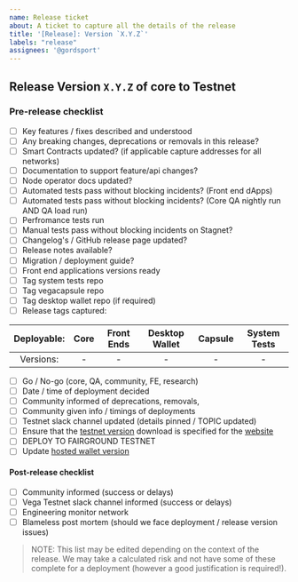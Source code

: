 ```yaml
---
name: Release ticket
about: A ticket to capture all the details of the release 
title: '[Release]: Version `X.Y.Z`'
labels: "release"
assignees: '@gordsport'
---
```


## Release Version `X.Y.Z` of core to Testnet

### Pre-release checklist

- [ ] Key features / fixes described and understood
- [ ] Any breaking changes, deprecations or removals in this release?
- [ ] Smart Contracts updated? (if applicable capture addresses for all networks)
- [ ] Documentation to support feature/api changes?
- [ ] Node operator docs updated?
- [ ] Automated tests pass without blocking incidents? (Front end dApps)
- [ ] Automated tests pass without blocking incidents? (Core QA nightly run AND QA load run)
- [ ] Perfromance tests run
- [ ] Manual tests pass without blocking incidents on Stagnet?
- [ ] Changelog's / GitHub release page updated?
- [ ] Release notes available?
- [ ] Migration / deployment guide?
- [ ] Front end applications versions ready
- [ ] Tag system tests repo
- [ ] Tag vegacapsule repo
- [ ] Tag desktop wallet repo (if required)
- [ ] Release tags captured:

| Deployable: | Core | Front Ends | Desktop Wallet | Capsule |  System Tests |
|:---------:|:--------:|:--------:|:--------:|:--------:|:--------:|
| Versions: | - |  - | - | - | - |


- [ ] Go / No-go (core, QA, community, FE, research)
- [ ] Date / time of deployment decided
- [ ] Community informed of deprecations, removals, 
- [ ] Community given info / timings of deployments
- [ ] Testnet slack channel updated (details pinned / TOPIC updated)
- [ ] Ensure that the [testnet version](https://github.com/vegaprotocol/vega.xyz/blob/main/src/pages/wallet/index.js#L142) download is specified for the [website](https://vega.xyz/wallet)
- [ ] DEPLOY TO FAIRGROUND TESTNET
- [ ] Update [hosted wallet version](https://github.com/vegaprotocol/k8s/blob/main/charts/apps/vegawallet/fairground/VERSION)

#### Post-release checklist

- [ ] Community informed (success or delays)
- [ ] Vega Testnet slack channel informed (success or delays)
- [ ] Engineering monitor network
- [ ] Blameless post mortem (should we face deployment / release version issues)

> NOTE: This list may be edited depending on the context of the release. We may take a calculated risk and not have some of these complete for a deployment (however a good justification is required!).
